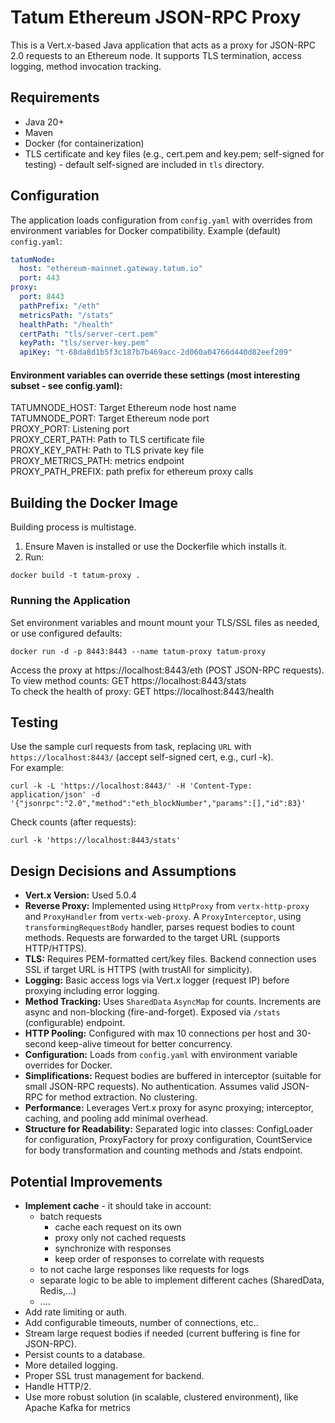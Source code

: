 # Tatum Ethereum JSON-RPC Proxy

This is a Vert.x-based Java application that acts as a proxy for JSON-RPC 2.0 requests to an Ethereum node. It supports TLS termination, access logging, method invocation tracking.

## Requirements
- Java 20+
- Maven
- Docker (for containerization)
- TLS certificate and key files (e.g., cert.pem and key.pem; self-signed for testing) - default self-signed are included in ``tls`` directory.

## Configuration
The application loads configuration from `config.yaml` with overrides from environment variables for Docker compatibility. Example (default) `config.yaml`:
```yaml
tatumNode:
  host: "ethereum-mainnet.gateway.tatum.io"
  port: 443
proxy:
  port: 8443
  pathPrefix: "/eth"
  metricsPath: "/stats"
  healthPath: "/health"
  certPath: "tls/server-cert.pem"
  keyPath: "tls/server-key.pem"
  apiKey: "t-68da8d1b5f3c187b7b469acc-2d060a04766d440d82eef209"
```
#### Environment variables can override these settings (most interesting subset - see config.yaml):

TATUMNODE_HOST: Target Ethereum node host name  
TATUMNODE_PORT: Target Ethereum node port  
PROXY_PORT: Listening port  
PROXY_CERT_PATH: Path to TLS certificate file  
PROXY_KEY_PATH: Path to TLS private key file  
PROXY_METRICS_PATH: metrics endpoint  
PROXY_PATH_PREFIX: path prefix for ethereum proxy calls

## Building the Docker Image
Building process is multistage.

1. Ensure Maven is installed or use the Dockerfile which installs it.
2. Run:
  ```
  docker build -t tatum-proxy .
```
### Running the Application
Set environment variables and mount mount your TLS/SSL files as needed, or use configured defaults:

```
docker run -d -p 8443:8443 --name tatum-proxy tatum-proxy
```
Access the proxy at https://localhost:8443/eth (POST JSON-RPC requests).  
To view method counts: GET https://localhost:8443/stats  
To check the health of proxy: GET https://localhost:8443/health 

## Testing
Use the sample curl requests from task, replacing ``URL`` with ``https://localhost:8443/`` (accept self-signed cert, e.g., curl -k).  
For example:
```
curl -k -L 'https://localhost:8443/' -H 'Content-Type: application/json' -d '{"jsonrpc":"2.0","method":"eth_blockNumber","params":[],"id":83}'
```
Check counts (after requests):
```
curl -k 'https://localhost:8443/stats'
```

## Design Decisions and Assumptions

- **Vert.x Version:** Used 5.0.4
- **Reverse Proxy:** Implemented using ``HttpProxy`` from ``vertx-http-proxy`` and ``ProxyHandler`` from ``vertx-web-proxy``. A ``ProxyInterceptor``, using ``transformingRequestBody`` handler, parses request bodies to count methods. Requests are forwarded to the target URL (supports HTTP/HTTPS).
- **TLS:** Requires PEM-formatted cert/key files. Backend connection uses SSL if target URL is HTTPS (with trustAll for simplicity).
- **Logging:** Basic access logs via Vert.x logger (request IP) before proxying including error logging.
- **Method Tracking:** Uses ``SharedData`` ``AsyncMap`` for counts. Increments are async and non-blocking (fire-and-forget). Exposed via ``/stats`` (configurable) endpoint.
- **HTTP Pooling:** Configured with max 10 connections per host and 30-second keep-alive timeout for better concurrency.
- **Configuration:** Loads from ``config.yaml`` with environment variable overrides for Docker.
- **Simplifications:** Request bodies are buffered in interceptor (suitable for small JSON-RPC requests). No authentication. Assumes valid JSON-RPC for method extraction. No clustering.
- **Performance:** Leverages Vert.x proxy for async proxying; interceptor, caching, and pooling add minimal overhead.
- **Structure for Readability:** Separated logic into classes: ConfigLoader for configuration, ProxyFactory for proxy configuration, CountService for body transformation and counting methods and /stats endpoint.

## Potential Improvements

- **Implement cache** - it should take in account:
  - batch requests
    - cache each request on its own
    - proxy only not cached requests
    - synchronize with responses
    - keep order of responses to correlate with requests
  - to not cache large responses like requests for logs
  - separate logic to be able to implement different caches (SharedData, Redis,...)
  - .... 
- Add rate limiting or auth.
- Add configurable timeouts, number of connections, etc..
- Stream large request bodies if needed (current buffering is fine for JSON-RPC).
- Persist counts to a database.
- More detailed logging.
- Proper SSL trust management for backend.
- Handle HTTP/2.
- Use more robust solution (in scalable, clustered environment), like Apache Kafka for metrics
